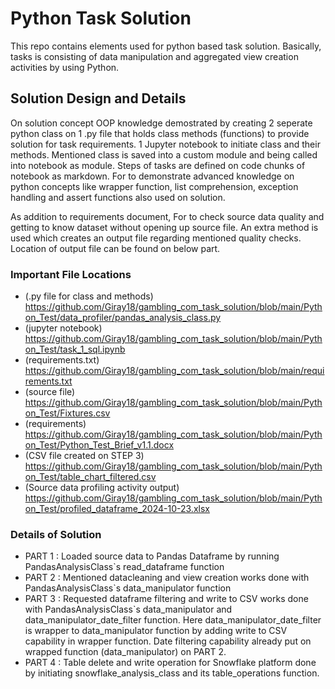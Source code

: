 # Python Task Solution
This repo contains elements used for python based task solution. Basically, tasks is consisting of data manipulation and aggregated view creation activities by using Python.

## Solution Design and Details
On solution concept OOP knowledge demostrated by creating 2 seperate python class on 1 .py file that holds class methods (functions) to provide solution for task requirements. 1 Jupyter notebook to initiate class and their methods. Mentioned class is saved into a custom module and being called into notebook as module. Steps of tasks are defined on code chunks of notebook as markdown. For to demonstrate advanced knowledge on python concepts like wrapper function, list comprehension, exception handling and assert functions also used on solution.

As addition to requirements document, For to check source data quality and getting to know dataset without opening up source file. An extra method is used which creates an output file regarding mentioned quality checks. Location of output file can be found on below part.

### Important File Locations
- (.py file for class and methods) https://github.com/Giray18/gambling_com_task_solution/blob/main/Python_Test/data_profiler/pandas_analysis_class.py
- (jupyter notebook) https://github.com/Giray18/gambling_com_task_solution/blob/main/Python_Test/task_1_sql.ipynb
- (requirements.txt) https://github.com/Giray18/gambling_com_task_solution/blob/main/requirements.txt
- (source file) https://github.com/Giray18/gambling_com_task_solution/blob/main/Python_Test/Fixtures.csv
- (requirements) https://github.com/Giray18/gambling_com_task_solution/blob/main/Python_Test/Python_Test_Brief_v1.1.docx
- (CSV file created on STEP 3) https://github.com/Giray18/gambling_com_task_solution/blob/main/Python_Test/table_chart_filtered.csv
- (Source data profiling activity output) https://github.com/Giray18/gambling_com_task_solution/blob/main/Python_Test/profiled_dataframe_2024-10-23.xlsx

### Details of Solution
 - PART 1 : Loaded source data to Pandas Dataframe by running PandasAnalysisClass`s read_dataframe function
 - PART 2 : Mentioned datacleaning and view creation works done with  PandasAnalysisClass`s data_manipulator function
 - PART 3 : Requested dataframe filtering and write to CSV works done with PandasAnalysisClass`s data_manipulator and data_manipulator_date_filter function. Here data_manipulator_date_filter is wrapper to data_manipulator function by adding write to CSV capability in wrapper function. Date filtering capability already put on wrapped function (data_manipulator) on PART 2.
 - PART 4 : Table delete and write operation for Snowflake platform done by initiating snowflake_analysis_class and its table_operations function.
